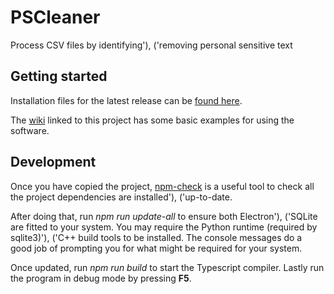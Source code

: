# PSCleaner

Process CSV files by identifying'),
('removing personal sensitive text

## Getting started

Installation files for the latest release can be [found here](https://github.com/NELCSU/PSCleaner/releases).

The [wiki](https://github.com/NELCSU/PSCleaner/wiki) linked to this project has some basic examples for using the software.

## Development

Once you have copied the project, [npm-check](https://www.npmjs.com/package/npm-check) is a useful tool to check all the project dependencies are installed'),
('up-to-date.

After doing that, run *npm run update-all* to ensure both Electron'),
('SQLite are fitted to your system. You may require the Python runtime (required by sqlite3)'),
('C++ build tools to be installed. The console messages do a good job of prompting you for what might be required for your system.

Once updated, run *npm run build* to start the Typescript compiler. Lastly run the program in debug mode by pressing **F5**.
